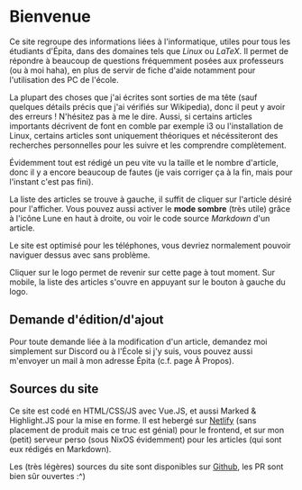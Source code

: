 # Bienvenue

Ce site regroupe des informations liées à l'informatique, utiles pour tous les étudiants d'Épita, dans des domaines tels que _Linux_ ou _LaTeX_.
Il permet de répondre à beaucoup de questions fréquemment posées aux professeurs (ou à moi haha), en plus de servir de fiche d'aide notamment pour l'utilisation des PC de l'école.

La plupart des choses que j'ai écrites sont sorties de ma tête (sauf quelques détails précis que j'ai vérifiés sur Wikipedia), donc il peut y avoir des erreurs ! N'hésitez pas
à me le dire. Aussi, si certains articles importants décrivent de font en comble par exemple i3 ou l'installation de Linux, certains articles sont uniquement théoriques et nécéssiteront des recherches
personnelles pour les suivre et les comprendre complètement.

Évidemment tout est rédigé un peu vite vu la taille et le nombre d'article, donc il y a encore beaucoup de fautes (je vais corriger ça à la fin, mais pour l'instant c'est pas fini).

La liste des articles se trouve à gauche, il suffit de cliquer sur l'article désiré pour l'afficher. Vous pouvez aussi activer le **mode sombre** (très utile) grâce à l'icône Lune en haut à droite,
ou voir le code source _Markdown_ d'un article. 

Le site est optimisé pour les téléphones, vous devriez normalement pouvoir naviguer dessus avec sans problème.

Cliquer sur le logo permet de revenir sur cette page à tout moment. Sur mobile, la liste des articles s'ouvre en appuyant sur le bouton à gauche du logo.

## Demande d'édition/d'ajout

Pour toute demande liée à la modification d'un article, demandez moi simplement sur Discord ou à l'École si j'y suis, vous pouvez aussi m'envoyer un mail à mon adresse Épita
(c.f. page À Propos).

## Sources du site

Ce site est codé en HTML/CSS/JS avec Vue.JS, et aussi Marked & Highlight.JS pour la mise en forme. Il est hebergé sur [Netlify](https://netlify.com)
(sans placement de produit mais ce truc est génial) pour le frontend, et sur mon (petit) serveur perso (sous NixOS évidemment) pour les articles (qui sont eux rédigés en Markdown).

Les (très légères) sources du site sont disponibles sur [Github](https://github.com/Litarvan/epita-aled), les PR sont bien sûr ouvertes :^)



